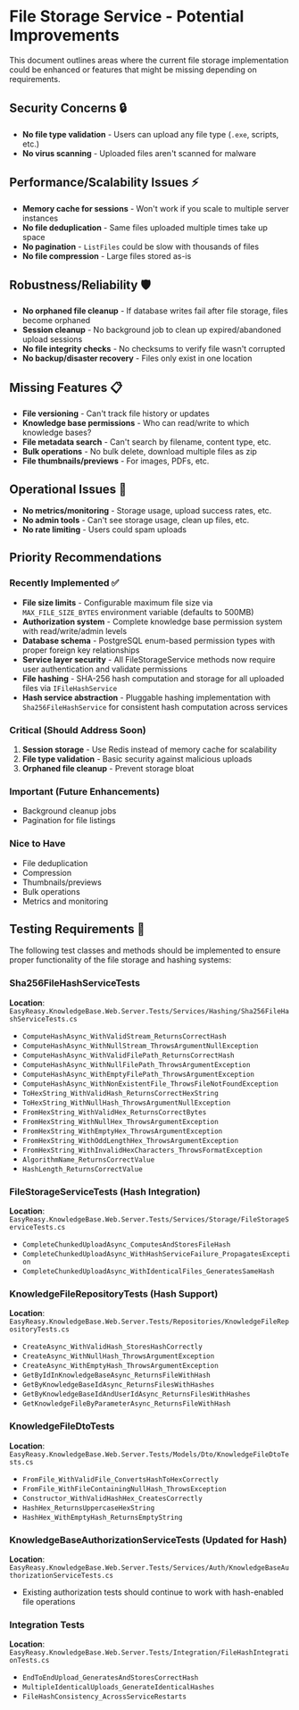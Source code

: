 # File Storage Service - Potential Improvements

This document outlines areas where the current file storage implementation could be enhanced or features that might be missing depending on requirements.

## Security Concerns 🔒

- **No file type validation** - Users can upload any file type (`.exe`, scripts, etc.)
- **No virus scanning** - Uploaded files aren't scanned for malware

## Performance/Scalability Issues ⚡

- **Memory cache for sessions** - Won't work if you scale to multiple server instances
- **No file deduplication** - Same files uploaded multiple times take up space
- **No pagination** - `ListFiles` could be slow with thousands of files
- **No file compression** - Large files stored as-is

## Robustness/Reliability 🛡️

- **No orphaned file cleanup** - If database writes fail after file storage, files become orphaned
- **Session cleanup** - No background job to clean up expired/abandoned upload sessions
- **No file integrity checks** - No checksums to verify file wasn't corrupted
- **No backup/disaster recovery** - Files only exist in one location

## Missing Features 📋

- **File versioning** - Can't track file history or updates
- **Knowledge base permissions** - Who can read/write to which knowledge bases?
- **File metadata search** - Can't search by filename, content type, etc.
- **Bulk operations** - No bulk delete, download multiple files as zip
- **File thumbnails/previews** - For images, PDFs, etc.

## Operational Issues 🔧

- **No metrics/monitoring** - Storage usage, upload success rates, etc.
- **No admin tools** - Can't see storage usage, clean up files, etc.
- **No rate limiting** - Users could spam uploads

## Priority Recommendations

### Recently Implemented ✅
- **File size limits** - Configurable maximum file size via `MAX_FILE_SIZE_BYTES` environment variable (defaults to 500MB)
- **Authorization system** - Complete knowledge base permission system with read/write/admin levels
- **Database schema** - PostgreSQL enum-based permission types with proper foreign key relationships
- **Service layer security** - All FileStorageService methods now require user authentication and validate permissions
- **File hashing** - SHA-256 hash computation and storage for all uploaded files via `IFileHashService`
- **Hash service abstraction** - Pluggable hashing implementation with `Sha256FileHashService` for consistent hash computation across services

### Critical (Should Address Soon)
1. **Session storage** - Use Redis instead of memory cache for scalability  
2. **File type validation** - Basic security against malicious uploads
3. **Orphaned file cleanup** - Prevent storage bloat

### Important (Future Enhancements)
- Background cleanup jobs
- Pagination for file listings

### Nice to Have
- File deduplication
- Compression
- Thumbnails/previews
- Bulk operations
- Metrics and monitoring

## Testing Requirements 🧪

The following test classes and methods should be implemented to ensure proper functionality of the file storage and hashing systems:

### Sha256FileHashServiceTests
**Location**: `EasyReasy.KnowledgeBase.Web.Server.Tests/Services/Hashing/Sha256FileHashServiceTests.cs`
- `ComputeHashAsync_WithValidStream_ReturnsCorrectHash`
- `ComputeHashAsync_WithNullStream_ThrowsArgumentNullException`
- `ComputeHashAsync_WithValidFilePath_ReturnsCorrectHash`
- `ComputeHashAsync_WithNullFilePath_ThrowsArgumentException`
- `ComputeHashAsync_WithEmptyFilePath_ThrowsArgumentException`
- `ComputeHashAsync_WithNonExistentFile_ThrowsFileNotFoundException`
- `ToHexString_WithValidHash_ReturnsCorrectHexString`
- `ToHexString_WithNullHash_ThrowsArgumentNullException`
- `FromHexString_WithValidHex_ReturnsCorrectBytes`
- `FromHexString_WithNullHex_ThrowsArgumentException`
- `FromHexString_WithEmptyHex_ThrowsArgumentException`
- `FromHexString_WithOddLengthHex_ThrowsArgumentException`
- `FromHexString_WithInvalidHexCharacters_ThrowsFormatException`
- `AlgorithmName_ReturnsCorrectValue`
- `HashLength_ReturnsCorrectValue`

### FileStorageServiceTests (Hash Integration)
**Location**: `EasyReasy.KnowledgeBase.Web.Server.Tests/Services/Storage/FileStorageServiceTests.cs`
- `CompleteChunkedUploadAsync_ComputesAndStoresFileHash`
- `CompleteChunkedUploadAsync_WithHashServiceFailure_PropagatesException`
- `CompleteChunkedUploadAsync_WithIdenticalFiles_GeneratesSameHash`

### KnowledgeFileRepositoryTests (Hash Support)
**Location**: `EasyReasy.KnowledgeBase.Web.Server.Tests/Repositories/KnowledgeFileRepositoryTests.cs`
- `CreateAsync_WithValidHash_StoresHashCorrectly`
- `CreateAsync_WithNullHash_ThrowsArgumentException`
- `CreateAsync_WithEmptyHash_ThrowsArgumentException`
- `GetByIdInKnowledgeBaseAsync_ReturnsFileWithHash`
- `GetByKnowledgeBaseIdAsync_ReturnsFilesWithHashes`
- `GetByKnowledgeBaseIdAndUserIdAsync_ReturnsFilesWithHashes`
- `GetKnowledgeFileByParameterAsync_ReturnsFileWithHash`

### KnowledgeFileDtoTests
**Location**: `EasyReasy.KnowledgeBase.Web.Server.Tests/Models/Dto/KnowledgeFileDtoTests.cs`
- `FromFile_WithValidFile_ConvertsHashToHexCorrectly`
- `FromFile_WithFileContainingNullHash_ThrowsException`
- `Constructor_WithValidHashHex_CreatesCorrectly`
- `HashHex_ReturnsUppercaseHexString`
- `HashHex_WithEmptyHash_ReturnsEmptyString`

### KnowledgeBaseAuthorizationServiceTests (Updated for Hash)
**Location**: `EasyReasy.KnowledgeBase.Web.Server.Tests/Services/Auth/KnowledgeBaseAuthorizationServiceTests.cs`
- Existing authorization tests should continue to work with hash-enabled file operations

### Integration Tests
**Location**: `EasyReasy.KnowledgeBase.Web.Server.Tests/Integration/FileHashIntegrationTests.cs`
- `EndToEndUpload_GeneratesAndStoresCorrectHash`
- `MultipleIdenticalUploads_GenerateIdenticalHashes`
- `FileHashConsistency_AcrossServiceRestarts`
